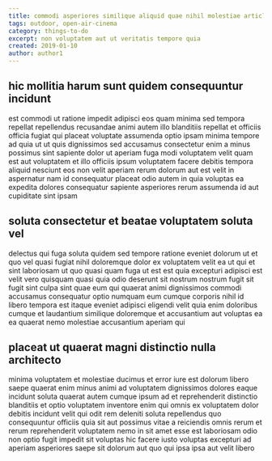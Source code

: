 ```yaml
---
title: commodi asperiores similique aliquid quae nihil molestiae article 7419
tags: outdoor, open-air-cinema
category: things-to-do
excerpt: non voluptatem aut ut veritatis tempore quia
created: 2019-01-10
author: author1
---
```


## hic mollitia harum sunt quidem consequuntur incidunt

est commodi ut ratione impedit adipisci eos quam minima sed tempora repellat repellendus recusandae animi autem illo blanditiis repellat et officiis officia fugiat qui placeat voluptate assumenda optio ipsam minima tempore ad quia ut ut quis dignissimos sed accusamus consectetur enim a minus possimus sint sapiente dolor ut aperiam fuga modi voluptatem velit quam est aut voluptatem et illo officiis ipsum voluptatem facere debitis tempora aliquid nesciunt eos non velit aperiam rerum dolorum aut est velit in aspernatur nam id consequatur placeat odio autem in quia voluptas ea expedita dolores consequatur sapiente asperiores rerum assumenda id aut cupiditate sint ipsam

## soluta consectetur et beatae voluptatem soluta vel

delectus qui fuga soluta quidem sed tempore ratione eveniet dolorum ut et quo vel quasi fugiat nihil doloremque dolor ex voluptatem velit ea ut qui et sint laboriosam ut quo quasi quam fuga ut est est quia excepturi adipisci est velit vero quisquam quasi quia odio deserunt sit nostrum nostrum fugit sit fugit sint culpa sint quae eum qui quaerat animi dignissimos commodi accusamus consequatur optio numquam eum cumque corporis nihil id libero tempora est itaque eveniet adipisci eligendi velit quia enim doloribus cumque et laudantium similique doloremque et accusantium aut voluptas ea ea quaerat nemo molestiae accusantium aperiam qui

## placeat ut quaerat magni distinctio nulla architecto

minima voluptatem et molestiae ducimus et error iure est dolorum libero saepe quaerat enim minus animi ad voluptatem dignissimos dolores eaque incidunt soluta quaerat autem cumque ipsum ad et reprehenderit distinctio blanditiis et optio voluptatem inventore enim qui omnis ex voluptatem dolor debitis incidunt velit qui odit rem deleniti soluta repellendus quo consequuntur officiis quia sit aut possimus vitae a reiciendis omnis rerum et rerum reprehenderit voluptatem nemo in sit amet esse est laboriosam odio non optio fugit impedit sit voluptas hic facere iusto voluptas excepturi ad aperiam asperiores saepe sit dolorum aut quo qui ipsa ipsa aut velit libero

